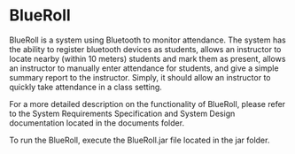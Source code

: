 # BlueRoll

BlueRoll is a system using Bluetooth to monitor attendance. The system has the ability to register bluetooth devices as students, allows an instructor to locate nearby (within 10 meters) students and mark them as present, allows an instructor to manually enter attendance for students, and give a simple summary report to the instructor. Simply, it should allow an instructor to quickly take attendance in a class setting.

For a more detailed description on the functionality of BlueRoll, please refer to the System Requirements Specification and System Design documentation located in the documents folder.

To run the BlueRoll, execute the BlueRoll.jar file located in the jar folder.
